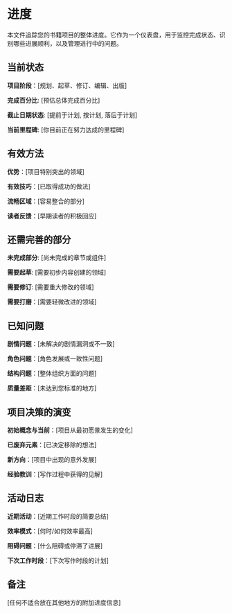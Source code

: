 # 进度

本文件追踪您的书籍项目的整体进度。它作为一个仪表盘，用于监控完成状态、识别哪些进展顺利，以及管理进行中的问题。

## 当前状态

**项目阶段**：[规划、起草、修订、编辑、出版]

**完成百分比**: [预估总体完成百分比]

**截止日期状态**: [提前于计划, 按计划, 落后于计划]

**当前里程碑**: [你目前正在努力达成的里程碑]

## 有效方法

**优势**：[项目特别突出的领域]

**有效技巧**：[已取得成功的做法]

**流畅区域**：[容易整合的部分]

**读者反馈**：[早期读者的积极回应]

## 还需完善的部分

**未完成部分**: [尚未完成的章节或组件]

**需要起草**: [需要初步内容创建的领域]

**需要修订**: [需要重大修改的领域]

**需要打磨**：[需要轻微改进的领域]

## 已知问题

**剧情问题**：[未解决的剧情漏洞或不一致]

**角色问题**：[角色发展或一致性问题]

**结构问题**：[整体组织方面的问题]

**质量差距**：[未达到您标准的地方]

## 项目决策的演变

**初始概念与当前**：[项目从最初愿景发生的变化]

**已废弃元素**：[已决定移除的想法]

**新方向**：[项目中出现的意外发展]

**经验教训**：[写作过程中获得的见解]

## 活动日志

**近期活动**：[近期工作时段的简要总结]

**效率模式**：[何时/如何效率最高]

**阻碍问题**：[什么阻碍或停滞了进展]

**下次工作时段**：[下次写作时段的计划]

## 备注

[任何不适合放在其他地方的附加进度信息]